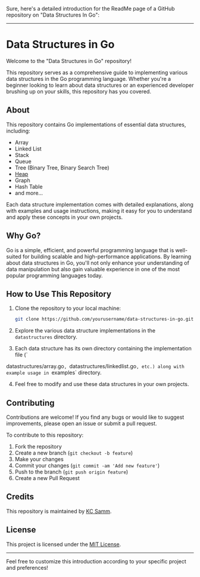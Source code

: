 Sure, here's a detailed introduction for the ReadMe page of a GitHub repository on "Data Structures In Go":

---

# Data Structures in Go

Welcome to the "Data Structures in Go" repository!

This repository serves as a comprehensive guide to implementing various data structures in the Go programming language. Whether you're a beginner looking to learn about data structures or an experienced developer brushing up on your skills, this repository has you covered.

## About

This repository contains Go implementations of essential data structures, including:

- Array
- Linked List
- Stack
- Queue
- Tree (Binary Tree, Binary Search Tree)
- [Heap](/heaps/binary_heap/)
- Graph
- Hash Table
- and more...

Each data structure implementation comes with detailed explanations, along with examples and usage instructions, making it easy for you to understand and apply these concepts in your own projects.

## Why Go?

Go is a simple, efficient, and powerful programming language that is well-suited for building scalable and high-performance applications. By learning about data structures in Go, you'll not only enhance your understanding of data manipulation but also gain valuable experience in one of the most popular programming languages today.

## How to Use This Repository

1. Clone the repository to your local machine:

    ```bash
    git clone https://github.com/yourusername/data-structures-in-go.git
    ```

2. Explore the various data structure implementations in the `datastructures` directory.

3. Each data structure has its own directory containing the implementation file (`

datastructures/array.go`, `datastructures/linkedlist.go`, etc.) along with example usage in `examples` directory.

4. Feel free to modify and use these data structures in your own projects.

## Contributing

Contributions are welcome! If you find any bugs or would like to suggest improvements, please open an issue or submit a pull request. 

To contribute to this repository:

1. Fork the repository
2. Create a new branch (`git checkout -b feature`)
3. Make your changes
4. Commit your changes (`git commit -am 'Add new feature'`)
5. Push to the branch (`git push origin feature`)
6. Create a new Pull Request

## Credits

This repository is maintained by [KC Samm](https://github.com/KING-SAMM). 

## License

This project is licensed under the [MIT License](LICENSE).

---

Feel free to customize this introduction according to your specific project and preferences!